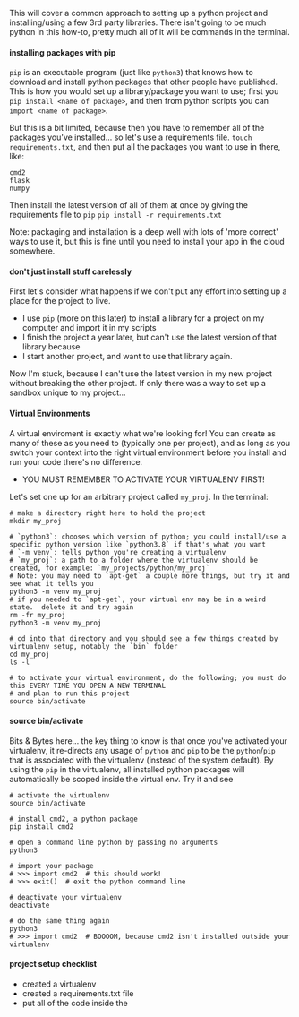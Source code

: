 This will cover a common approach to setting up a python project and installing/using a few 3rd party libraries. 
There isn't going to be much python in this how-to, pretty much all of it will be commands in the terminal.

#### installing packages with pip
`pip` is an executable program (just like `python3`) that knows how to download and install python packages that
other people have published.  This is how you would set up a library/package you want to use; first you 
`pip install <name of package>`, and then from python scripts you can `import <name of package>`.

But this is a bit limited, because then you have to remember all of the packages you've installed... so let's
use a requirements file.  `touch requirements.txt`, and then put all the packages you want to use in there, like:
```
cmd2
flask
numpy
```
Then install the latest version of all of them at once by giving the requirements file to `pip`
`pip install -r requirements.txt`

Note: packaging and installation is a deep well with lots of 'more correct' ways to use it, but this is fine until
you need to install your app in the cloud somewhere.

#### don't just install stuff carelessly
First let's consider what happens if we don't put any effort into setting up a place for the project to live. 
- I use `pip` (more on this later) to install a library for a project on my computer and import it in my scripts
- I finish the project a year later, but can't use the latest version of that library because <this can happen for various reasons>
- I start another project, and want to use that library again.

Now I'm stuck, because I can't use the latest version in my new project without breaking the other project.  If only there was
a way to set up a sandbox unique to my project...
  
#### Virtual Environments
A virtual enviroment is exactly what we're looking for!  You can create as many of these as you need to (typically one per project),
and as long as you switch your context into the right virtual environment before you install and run your code there's no difference.
- YOU MUST REMEMBER TO ACTIVATE YOUR VIRTUALENV FIRST!

Let's set one up for an arbitrary project called `my_proj`.  In the terminal:
```
# make a directory right here to hold the project
mkdir my_proj

# `python3`: chooses which version of python; you could install/use a specific python version like `python3.8` if that's what you want
# `-m venv`: tells python you're creating a virtualenv
# `my_proj`: a path to a folder where the virtualenv should be created, for example: `my_projects/python/my_proj`
# Note: you may need to `apt-get` a couple more things, but try it and see what it tells you
python3 -m venv my_proj
# if you needed to `apt-get`, your virtual env may be in a weird state.  delete it and try again
rm -fr my_proj
python3 -m venv my_proj

# cd into that directory and you should see a few things created by virtualenv setup, notably the `bin` folder
cd my_proj
ls -l

# to activate your virtual environment, do the following; you must do this EVERY TIME YOU OPEN A NEW TERMINAL
# and plan to run this project
source bin/activate
```

#### source bin/activate
Bits & Bytes here... the key thing to know is that once you've activated your virtualenv, it re-directs any usage
of `python` and `pip` to be the `python`/`pip` that is associated with the virtualenv (instead of the system default).
By using the `pip` in the virtualenv, all installed python packages will automatically be scoped inside the virtual env.
Try it and see
```
# activate the virtualenv
source bin/activate 

# install cmd2, a python package
pip install cmd2

# open a command line python by passing no arguments
python3

# import your package
# >>> import cmd2  # this should work!
# >>> exit()  # exit the python command line

# deactivate your virtualenv
deactivate

# do the same thing again
python3
# >>> import cmd2  # BOOOOM, because cmd2 isn't installed outside your virtualenv
```

#### project setup checklist
- created a virtualenv
- created a requirements.txt file
- put all of the code inside the 

